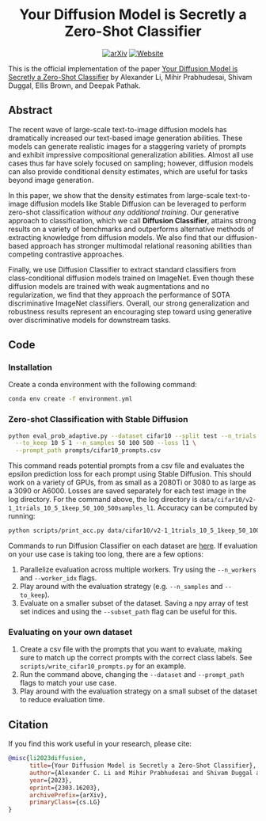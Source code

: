 <div align="center">

<!-- TITLE -->
# **Your Diffusion Model is Secretly a Zero-Shot Classifier**

[![arXiv](https://img.shields.io/badge/cs.LG-arXiv:2303.16203-b31b1b.svg)](https://arxiv.org/abs/2303.16203)
[![Website](https://img.shields.io/badge/🌎-Website-blue.svg)](http://diffusion-classifier.github.io)
</div>

This is the official implementation of the paper [Your Diffusion Model is Secretly a Zero-Shot Classifier](https://arxiv.org/abs/2303.16203) by Alexander Li, Mihir Prabhudesai, Shivam Duggal, Ellis Brown, and Deepak Pathak. 
<!-- DESCRIPTION -->
## Abstract

The recent wave of large-scale text-to-image diffusion models has dramatically increased our text-based image generation abilities. These models can generate realistic images for a staggering variety of prompts and exhibit impressive compositional generalization abilities. Almost all use cases thus far have solely focused on sampling; however, diffusion models can also provide conditional density estimates, which are useful for tasks beyond image generation.

In this paper, we show that the density estimates from large-scale text-to-image diffusion models like Stable Diffusion can be leveraged to perform zero-shot classification *without any additional training*. Our generative approach to classification, which we call **Diffusion Classifier**, attains strong results on a variety of benchmarks and outperforms alternative methods of extracting knowledge from diffusion models. We also find that our diffusion-based approach has stronger multimodal relational reasoning abilities than competing contrastive approaches.

Finally, we use Diffusion Classifier to extract standard classifiers from class-conditional diffusion models trained on ImageNet. Even though these diffusion models are trained with weak augmentations and no regularization, we find that they approach the performance of SOTA discriminative ImageNet classifiers. Overall, our strong generalization and robustness results represent an encouraging step toward using generative over discriminative models for downstream tasks.

## Code

### Installation 
Create a conda environment with the following command:
```bash
conda env create -f environment.yml
```

### Zero-shot Classification with Stable Diffusion

```bash
python eval_prob_adaptive.py --dataset cifar10 --split test --n_trials 1 \
  --to_keep 10 5 1 --n_samples 50 100 500 --loss l1 \
  --prompt_path prompts/cifar10_prompts.csv
```
This command reads potential prompts from a csv file and evaluates the epsilon prediction loss for each prompt using Stable Diffusion.
This should work on a variety of GPUs, from as small as a 2080Ti or 3080 to as large as a 3090 or A6000. 
Losses are saved separately for each test image in the log directory. For the command above, the log directory is `data/cifar10/v2-1_1trials_10_5_1keep_50_100_500samples_l1`. Accuracy can be computed by running: 
```bash
python scripts/print_acc.py data/cifar10/v2-1_1trials_10_5_1keep_50_100_500samples_l1
```

Commands to run Diffusion Classifier on each dataset are [here](commands.md). 
If evaluation on your use case is taking too long, there are a few options: 
1. Parallelize evaluation across multiple workers. Try using the `--n_workers` and `--worker_idx` flags.
2. Play around with the evaluation strategy (e.g. `--n_samples` and `--to_keep`).
3. Evaluate on a smaller subset of the dataset. Saving a npy array of test set indices and using the `--subset_path` flag can be useful for this.

### Evaluating on your own dataset
1. Create a csv file with the prompts that you want to evaluate, making sure to match up the correct prompts with the correct class labels. See `scripts/write_cifar10_prompts.py` for an example.
2. Run the command above, changing the `--dataset` and `--prompt_path` flags to match your use case.
3. Play around with the evaluation strategy on a small subset of the dataset to reduce evaluation time.

## Citation

If you find this work useful in your research, please cite:

```bibtex
@misc{li2023diffusion,
      title={Your Diffusion Model is Secretly a Zero-Shot Classifier}, 
      author={Alexander C. Li and Mihir Prabhudesai and Shivam Duggal and Ellis Brown and Deepak Pathak},
      year={2023},
      eprint={2303.16203},
      archivePrefix={arXiv},
      primaryClass={cs.LG}
}
```
